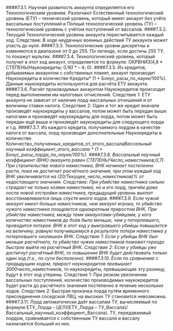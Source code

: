 ﻿####7.3.1.
Научная развитость аккаунта определяется его Технологическим уровнем. Различают Естественный технологический уровень (ЕТУ) – технический уровень, который имеет аккаунт без учёта вассальных поступлений и Полный технологический уровень (ТУ) – технологический уровень с учётом поступлений от вассалов.
####7.3.2.
Текущий Технологический уровень аккаунта пересчитывается каждый ход. Следствие: В ходе неудачных военных действий ТУ аккаунта может упасть до нуля.
####7.3.3.
Технологические уровни дискретны и изменяются в диапазоне от 0 до 255. По легенде, если достичь 255 ТУ, то покажут мультик.
####7.3.4.
Технологический уровень, который получит в этот ход аккаунт, определяется по формуле: ОКРВНИЗ(4,8 * СТЕПЕНЬ(Наукокредиты; 0,16) * – 4; 0).
####7.3.5.
Из кредитов, добываемых аккаунтом с собственных планет, аккаунт производит Наукокредиты в количестве Кредиты* (1 + Бонус_расы_по_науке/100%). Данные наукокредиты используются для расчёта ЕТУ аккаунта.
####7.3.6.
Расчёт производимых аккаунтом Наукокредитов происходит перед выполнением им налоговых отчислений. Следствие 1: ЕТУ аккаунта не зависит от наличия лорд-вассальных отношений и от величины ставки налога. Следствие 2: Один и тот же кредит вначале произведёт наукокредиты у вассалов, потом может быть передан выше налогами и произведёт наукокредиты для лорда, потом может быть передан ещё выше и произведёт наукокредиты для следующего лорда и т.д.
####7.3.7.
Из каждого кредита, получаемого лордом в качестве налога от вассала, лорд производит дополнительные Наукокредиты в количестве Количество_полученных_кредитов_от_этого_вассала*Вассальный научный коэффициент_этого_вассала * (1 + Бонус_расы_лорда_по_науке/100%).
####7.3.8.
Вассальный научный коэффициент (ВНК) аккаунта равен СТЕПЕНЬ(Число_наместников;0,7). При строительстве нового наместника, ВНК начинает постепенно расти, пока не достигнет расчётного значения, при этом каждый ход ВНК увеличивается на (20/Текущее_число_наместников)% от недостающего значения. Следствие: При убийстве наместника сильно страдает не только хозяин наместника, но и его лорд, причём даже после новой отстройки наместника, предыдущий уровень выплат восстанавливается лишь спустя много ходов.
####7.3.9.
Если чужой аккаунт имеет больше наместников, чем аккаунт игрока, то убийство чужого наместника поощряется однократным приростом ВНК. При убийстве наместника, между теми аккаунтами-убийцами, у кого количество наместников до боёв было меньше, чем у потерпевшего, проводится лотерея. ВНК в этот ход у выигравшего убийцы повышается на величину, равную получившемуся в результате потери наместника у потерпевшего «излишка» ВНК. Следствие 1: Если у убийцы ВНК был меньше расчётного, то убийство чужих наместников поможет гораздо быстрее выйти на расчётный ВНК. Следствие 2: Если у убийцы уже достигнут расчётный ВНК, то повышение ВНК будет действовать только один ход (т.е., по сути бесполезно).
####7.3.10.
Если по сравнению с предыдущим ходом, прирост наукокредитов превышает 3000*число_наместников, то наукокредиты, превышающие эту разницу, будут в этот ход утеряны. Следствие 1: При резком увеличении вассальных поступлений, количество производимых наукокредитов будет расти до расчётного значения постепенно в течение нескольких ходов. Следствие 2: Быстрая прокачка лорда путём временного присоединения соседской ЛВЦ, на высоких ТУ становится невозможна.
####7.3.11.
Лорд автоматически даёт вассалам ТУ, вычисляемый по формуле ЕТУ_Лорда – ЦЕЛ((ЕТУ_Лорда – ТУ_Вассала)/Вассальный_научный_коэффициент_Вассала). ТУ, передаваемый лордом, сравнивается с собственным ТУ вассала и вассалу назначается больший из них.